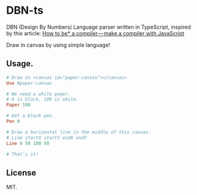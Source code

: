 # DBN-ts

DBN (Design By Numbers) Language parser written in TypeScript, inspired by this article: [How to be* a compiler — make a compiler with JavaScript](https://medium.com/@kosamari/how-to-be-a-compiler-make-a-compiler-with-javascript-4a8a13d473b4#.r832qh7i8)

Draw in canvas by using simple language!

## Usage.
```ruby
# Draw in <canvas id="paper-canvas"></canvas>
Use #paper-canvas

# We need a white paper.
# 0 is black, 100 is white.
Paper 100

# Get a black pen.
Pen 0

# Draw a horizontal line in the middle of this canvas.
# Line startX startY endX endY
Line 0 50 100 50

# That's it!
```


## License

MIT.